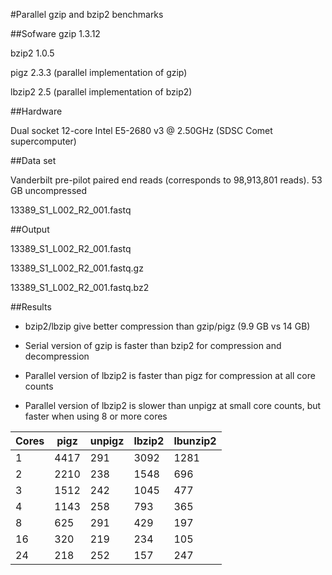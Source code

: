 #Parallel gzip and bzip2 benchmarks

##Sofware
gzip 1.3.12

bzip2 1.0.5

pigz 2.3.3 (parallel implementation of gzip)

lbzip2 2.5 (parallel implementation of bzip2)

##Hardware

Dual socket 12-core Intel E5-2680 v3 @ 2.50GHz (SDSC Comet supercomputer)

##Data set

Vanderbilt pre-pilot paired end reads (corresponds to 98,913,801 reads). 53 GB uncompressed

13389_S1_L002_R2_001.fastq

##Output

13389_S1_L002_R2_001.fastq

13389_S1_L002_R2_001.fastq.gz

13389_S1_L002_R2_001.fastq.bz2

##Results

* bzip2/lbzip give better compression than gzip/pigz (9.9 GB vs 14 GB)

* Serial version of gzip is faster than bzip2 for compression and decompression

* Parallel version of lbzip2 is faster than pigz for compression at all core counts

* Parallel version of lbzip2 is slower than unpigz at small core counts, but faster when using 8 or more cores


|Cores  | pigz     | unpigz   | lbzip2   | lbunzip2 |
|-------|----------|----------|----------|----------|
|  1    | 4417     |  291     | 3092     | 1281     |
|  2    | 2210     |  238     | 1548     |  696     |
|  3    | 1512     |  242     | 1045     |  477     |
|  4    | 1143     |  258     |  793     |  365     |
|  8    |  625     |  291     |  429     |  197     |
| 16    |  320     |  219     |  234     |  105     |
| 24    |  218     |  252     |  157     |  247     |
